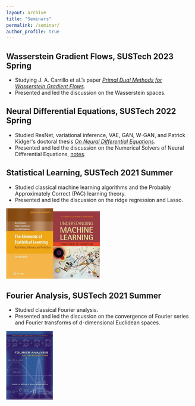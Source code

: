 ```yaml
---
layout: archive
title: "Seminars"
permalink: /seminar/
author_profile: true
---
```

## Wasserstein Gradient Flows, SUSTech 2023 Spring
- Studying J. A. Carrillo et al.’s paper *[Primal Dual Methods for Wasserstein Gradient Flows](https://link.springer.com/article/10.1007/s10208-021-09503-1)*.
- Presented and led the discussion on the Wasserstein spaces.

## Neural Differential Equations, SUSTech 2022 Spring
- Studied ResNet, variational inference, VAE, GAN, W-GAN, and Patrick Kidger's doctoral thesis *[On Neural Differential Equations](https://arxiv.org/abs/2202.02435)*.
- Presented and led the discussion on the Numerical Solvers of Neural Differential Equations, [notes](https://github.com/Hv1000/Hv1000.github.io/blob/master/files/Numerical_Solvers_of_Neural_Differential_Equations.pdf).

## Statistical Learning, SUSTech 2021 Summer
- Studied classical machine learning algorithms and the Probably Approximately Correct (PAC) learning theory.
- Presented and led the discussion on the ridge regression and Lasso.

<img src="/images/the-element-of-statistical-learning.jpg" style="width:25%;" /><img src="/images/understanding-machine-learning.jpg" style="width:25%;" />

## Fourier Analysis, SUSTech 2021 Summer
- Studied classical Fourier analysis.
- Presented and led the discussion on the convergence of Fourier series and Fourier transforms of d-dimensional Euclidean spaces. 

<img src="/images/fourier-analysis.jpg" style="width:25%;" />

